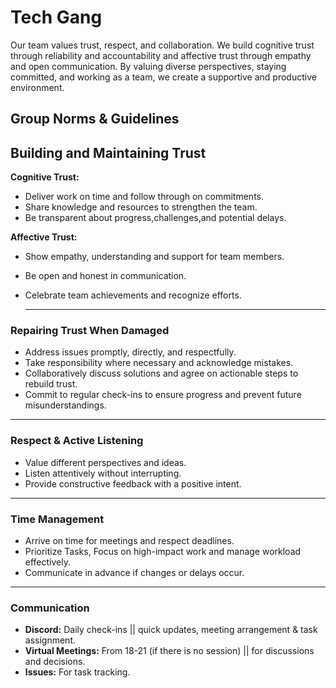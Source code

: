 # Tech Gang

Our team values trust, respect, and collaboration. We build cognitive trust
through reliability and accountability and affective trust through empathy and
open communication. By valuing diverse perspectives, staying committed, and
working as a team, we create a supportive and productive environment.

## Group Norms & Guidelines

## Building and Maintaining Trust

**Cognitive Trust:**

- Deliver work on time and follow through on commitments.
- Share knowledge and resources to strengthen the team.
- Be transparent about progress,challenges,and potential delays.

**Affective Trust:**

- Show empathy, understanding and support for team members.
- Be open and honest in communication.
- Celebrate team achievements and recognize efforts.

  ***

### Repairing Trust When Damaged

- Address issues promptly, directly, and respectfully.
- Take responsibility where necessary and acknowledge mistakes.
- Collaboratively discuss solutions and agree on actionable steps to rebuild
  trust.
- Commit to regular check-ins to ensure progress and prevent future
  misunderstandings.

---

### Respect & Active Listening

- Value different perspectives and ideas.
- Listen attentively without interrupting.
- Provide constructive feedback with a positive intent.

---

### Time Management

- Arrive on time for meetings and respect deadlines.
- Prioritize Tasks, Focus on high-impact work and manage workload effectively.
- Communicate in advance if changes or delays occur.

---

### Communication

- **Discord:** Daily check-ins || quick updates, meeting arrangement & task
  assignment.
- **Virtual Meetings:** From 18-21 (if there is no session) || for discussions
  and decisions.
- **Issues:** For task tracking.
